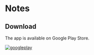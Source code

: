 # Notes

## Download
The app is available on Google Play Store.

[![googleplay](https://img.shields.io/badge/google_play_store-FFFFFF?style=for-the-badge&logo=googleplay&logoColor=black)](https://play.google.com/store/apps/details?id=com.nsa.notes)
